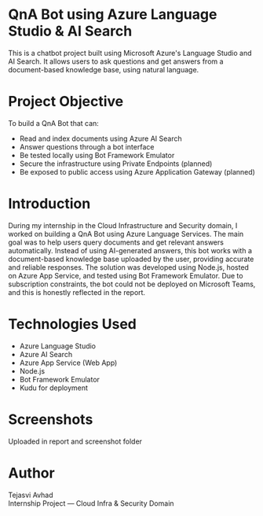 #  QnA Bot using Azure Language Studio & AI Search
This is a chatbot project built using Microsoft Azure's Language Studio and AI Search. 
It allows users to ask questions and get answers from a document-based knowledge base, using natural language.

# Project Objective
To build a QnA Bot that can:
- Read and index documents using Azure AI Search
- Answer questions through a bot interface
- Be tested locally using Bot Framework Emulator
- Secure the infrastructure using Private Endpoints (planned)
- Be exposed to public access using Azure Application Gateway (planned)

# Introduction
During my internship in the Cloud Infrastructure and Security domain, I worked on building a QnA Bot using Azure Language Services. The main goal was to help users query documents and get relevant answers automatically. Instead of using AI-generated answers, this bot works with a document-based knowledge base uploaded by the user, providing accurate and reliable responses. The solution was developed using Node.js, hosted on Azure App Service, and tested using Bot Framework Emulator. Due to subscription constraints, the bot could not be deployed on Microsoft Teams, and this is honestly reflected in the report.

# Technologies Used
- Azure Language Studio  
- Azure AI Search  
- Azure App Service (Web App)  
- Node.js  
- Bot Framework Emulator  
- Kudu for deployment 

# Screenshots
Uploaded in report and screenshot folder

# Author

Tejasvi Avhad  
Internship Project — Cloud Infra & Security Domain  
